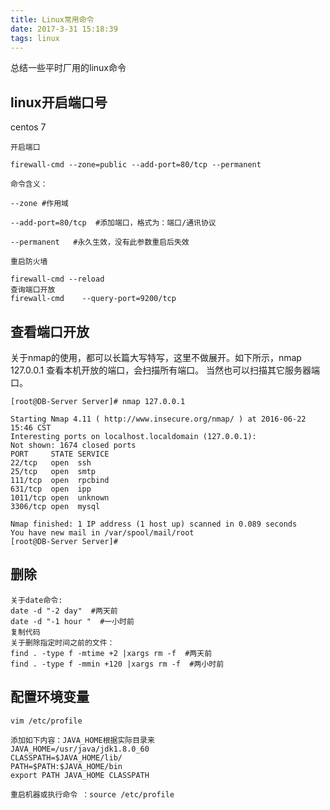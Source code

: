 ```yaml
---
title: Linux常用命令
date: 2017-3-31 15:18:39
tags: linux
---
```

总结一些平时厂用的linux命令
<!--more-->
linux开启端口号
---------------
centos 7 

    开启端口
     
    firewall-cmd --zone=public --add-port=80/tcp --permanent
     
    命令含义：
     
    --zone #作用域
     
    --add-port=80/tcp  #添加端口，格式为：端口/通讯协议
     
    --permanent   #永久生效，没有此参数重启后失效
     
    重启防火墙
     
    firewall-cmd --reload
    查询端口开放
    firewall-cmd    --query-port=9200/tcp
    
查看端口开放
------------
关于nmap的使用，都可以长篇大写特写，这里不做展开。如下所示，nmap 127.0.0.1 查看本机开放的端口，会扫描所有端口。 当然也可以扫描其它服务器端口。

    [root@DB-Server Server]# nmap 127.0.0.1
     
    Starting Nmap 4.11 ( http://www.insecure.org/nmap/ ) at 2016-06-22 15:46 CST
    Interesting ports on localhost.localdomain (127.0.0.1):
    Not shown: 1674 closed ports
    PORT     STATE SERVICE
    22/tcp   open  ssh
    25/tcp   open  smtp
    111/tcp  open  rpcbind
    631/tcp  open  ipp
    1011/tcp open  unknown
    3306/tcp open  mysql
     
    Nmap finished: 1 IP address (1 host up) scanned in 0.089 seconds
    You have new mail in /var/spool/mail/root
    [root@DB-Server Server]# 

删除
----

    关于date命令:
    date -d "-2 day"  #两天前
    date -d "-1 hour "  #一小时前
    复制代码
    关于删除指定时间之前的文件：
    find . -type f -mtime +2 |xargs rm -f  #两天前
    find . -type f -mmin +120 |xargs rm -f  #两小时前

配置环境变量
------------

    vim /etc/profile
    
    添加如下内容：JAVA_HOME根据实际目录来
    JAVA_HOME=/usr/java/jdk1.8.0_60
    CLASSPATH=$JAVA_HOME/lib/
    PATH=$PATH:$JAVA_HOME/bin
    export PATH JAVA_HOME CLASSPATH

	重启机器或执行命令 ：source /etc/profile
